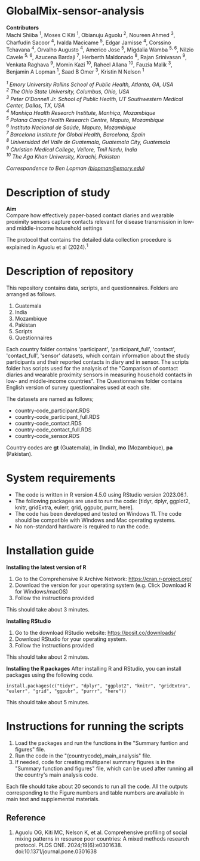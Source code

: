 # GlobalMix-sensor-analysis

**Contributors** <br/>
Machi Shiiba <sup>1</sup>, Moses C Kiti <sup>1</sup>, Obianuju Aguolu <sup>2</sup>, Noureen Ahmed <sup>3</sup>, Charfudin Sacoor <sup>4</sup>, Ivalda Macicame <sup>5</sup>, Edgar Jamisse <sup>4</sup>, Corssino Tchavana <sup>4</sup>, Orvalho Augusto <sup>4</sup>, Americo Jose <sup>5</sup>, Migdalia Wamba <sup>5, 6</sup>, Nilzio Cavele <sup>5, 6</sup>, Azucena Bardaji <sup>7</sup>, Herberth Maldonado <sup>8</sup>, Rajan Srinivasan <sup>9</sup>, Venkata Raghava <sup>9</sup>, Momin Kazi <sup>10</sup>, Raheel Allana <sup>10</sup>, Fauzia Malik <sup>3</sup>, Benjamin A Lopman <sup>1</sup>, Saad B Omer <sup>3</sup>, Kristin N Nelson <sup>1</sup>

*<sup>1</sup> Emory University Rollins School of Public Health, Atlanta, GA, USA* <br/>
*<sup>2</sup> The Ohio State University, Columbus, Ohio, USA* <br/>
*<sup>3</sup> Peter O'Donnell Jr. School of Public Health, UT Southwestern Medical Center, Dallas, TX, USA* <br/>
*<sup>4</sup> Manhiça Health Research Institute, Manhiça, Mozambique* <br/>
*<sup>5</sup> Polana Caniço Health Research Centre, Maputo, Mozambique* <br/>
*<sup>6</sup> Instituto Nacional de Saúde, Maputo, Mozambique* <br/>
*<sup>7</sup> Barcelona Institute for Global Health, Barcelona, Spain* <br/>
*<sup>8</sup> Universidad del Valle de Guatemala, Guatemala City, Guatemala* <br/>
*<sup>9</sup> Christian Medical College, Vellore, Tmil Nadu, India* <br/>
*<sup>10</sup> The Aga Khan University, Karachi, Pakistan* <br/>

*Correspondence to Ben Lopman (blopman@emory.edu)*

# Description of study
**Aim** <br>
Compare how effectively paper-based contact diaries and wearable proximity sensors capture contacts relevant for disease transmission in low- and middle-income household settings

The protocol that contains the detailed data collection procedure is explained in Aguolu et al (2024).<sup>1</sup>

# Description of repository
This repository contains data, scripts, and questionnaires.
Folders are arranged as follows.
1. Guatemala
2. India
3. Mozambique
4. Pakistan
5. Scripts
6. Questionnaires

Each country folder contains 'participant', 'participant_full', 'contact', 'contact_full', 'sensor' datasets, which contain information about the study participants and their reported contacts in diary and in sensor. 
The scripts folder has scripts used for the analysis of the "Comparison of contact diaries and wearable proximity sensors in measuring household contacts in low- and middle-income countries". The Questionnaires folder contains English version of survey questionnaires used at each site.

The datasets are named as follows;
- country-code_participant.RDS
- country-code_participant_full.RDS
- country-code_contact.RDS
- country-code_contact_full.RDS
- country-code_sensor.RDS

Country codes are **gt** (Guatemala), **in** (India), **mo** (Mozambique), **pa** (Pakistan).

# System requirements
- The code is written in R version 4.5.0 using RStudio version 2023.06.1. <br/>
- The following packages are used to run the code: [tidyr, dplyr, ggplot2, knitr, gridExtra, eulerr, grid, ggpubr, purrr, here]. <br/>
- The code has been developed and tested on Windows 11. The code should be compatible with Windows and Mac operating systems. <br/>
- No non-standard hardware is required to run the code.


# Installation guide
**Installing the latest version of R**
1. Go to the Comprehensive R Archive Network: https://cran.r-project.org/
2. Download the version for your operating system (e.g. Click Download R for Windows/macOS)
3. Follow the instructions provided

This should take about 3 minutes.

**Installing RStudio**
1. Go to the download RStudio website: https://posit.co/downloads/
2. Download RStudio for your operating system.
3. Follow the instructions provided

This should take about 2 minutes.

**Installing the R packages**
After installing R and RStudio, you can install packages using the following code.
```
install.packages(c("tidyr", "dplyr", "ggplot2", "knitr", "gridExtra", "eulerr", "grid", "ggpubr", "purrr", "here"))
```
This should take about 5 minutes.

# Instructions for running the scripts
1. Load the packages and run the functions in the "Summary funtion and figures" file.
2. Run the code in the "(countrycode)_main_analysis" file.
3. If needed, code for creating multipanel summary figures is in the "Summary function and figures" file, which can be used after running all the country's main analysis code.

Each file should take about 20 seconds to run all the code. All the outputs corresponding to the Figure numbers and table numbers are available in main text and supplemental materials.

## Reference
1. Aguolu OG, Kiti MC, Nelson K, et al. Comprehensive profiling of social mixing patterns in resource poor countries: A mixed methods research protocol. PLOS ONE. 2024;19(6):e0301638. doi:10.1371/journal.pone.0301638
